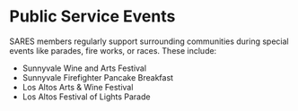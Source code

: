 # Public Service Events

SARES members regularly support surrounding communities during special
events like parades, fire works, or races. These include:

-   Sunnyvale Wine and Arts Festival
-   Sunnyvale Firefighter Pancake Breakfast
-   Los Altos Arts & Wine Festival
-   Los Altos Festival of Lights Parade
